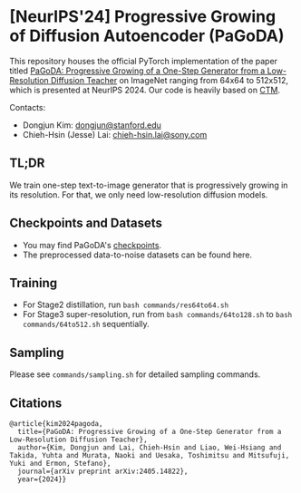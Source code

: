 # [NeurIPS'24] Progressive Growing of Diffusion Autoencoder (PaGoDA)

This repository houses the official PyTorch implementation of the paper titled [PaGoDA: Progressive Growing of a One-Step Generator from a Low-Resolution Diffusion Teacher](https://arxiv.org/abs/2405.14822) on ImageNet ranging from 64x64 to 512x512, which is presented at NeurIPS 2024. Our code is heavily based on [CTM](https://github.com/sony/ctm).

Contacts:
* Dongjun Kim: <a href="dongjun@stanford.edu">dongjun@stanford.edu</a>
* Chieh-Hsin (Jesse) Lai: <a href="chieh-hsin.lai@sony.com">chieh-hsin.lai@sony.com</a>

## TL;DR
We train one-step text-to-image generator that is progressively growing in its resolution. For that, we only need low-resolution diffusion models.

## Checkpoints and Datasets
- You may find PaGoDA's [checkpoints](https://drive.google.com/drive/folders/1tlm_DwPWcIIfF3s9qm_fHOeUjENTSOKx?usp=sharing).
- The preprocessed data-to-noise datasets can be found here.

## Training
- For Stage2 distillation, run `bash commands/res64to64.sh`
- For Stage3 super-resolution, run from `bash commands/64to128.sh` to `bash commands/64to512.sh` sequentially. 

## Sampling

Please see `commands/sampling.sh` for detailed sampling commands.

## Citations

```
@article{kim2024pagoda,
  title={PaGoDA: Progressive Growing of a One-Step Generator from a Low-Resolution Diffusion Teacher},
  author={Kim, Dongjun and Lai, Chieh-Hsin and Liao, Wei-Hsiang and Takida, Yuhta and Murata, Naoki and Uesaka, Toshimitsu and Mitsufuji, Yuki and Ermon, Stefano},
  journal={arXiv preprint arXiv:2405.14822},
  year={2024}}
```
